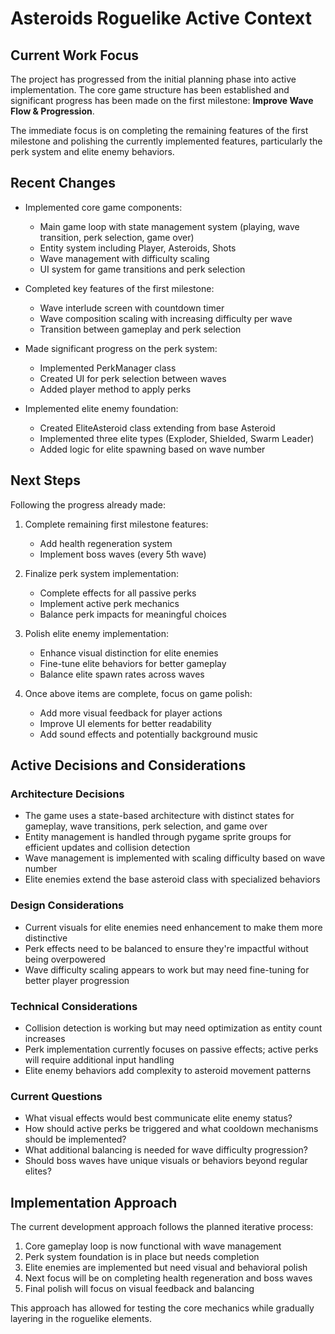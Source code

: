 # Asteroids Roguelike Active Context

## Current Work Focus

The project has progressed from the initial planning phase into active implementation. The core game structure has been established and significant progress has been made on the first milestone: **Improve Wave Flow & Progression**.

The immediate focus is on completing the remaining features of the first milestone and polishing the currently implemented features, particularly the perk system and elite enemy behaviors.

## Recent Changes

- Implemented core game components:

  - Main game loop with state management system (playing, wave transition, perk selection, game over)
  - Entity system including Player, Asteroids, Shots
  - Wave management with difficulty scaling
  - UI system for game transitions and perk selection

- Completed key features of the first milestone:

  - Wave interlude screen with countdown timer
  - Wave composition scaling with increasing difficulty per wave
  - Transition between gameplay and perk selection

- Made significant progress on the perk system:

  - Implemented PerkManager class
  - Created UI for perk selection between waves
  - Added player method to apply perks

- Implemented elite enemy foundation:
  - Created EliteAsteroid class extending from base Asteroid
  - Implemented three elite types (Exploder, Shielded, Swarm Leader)
  - Added logic for elite spawning based on wave number

## Next Steps

Following the progress already made:

1. Complete remaining first milestone features:

   - Add health regeneration system
   - Implement boss waves (every 5th wave)

2. Finalize perk system implementation:

   - Complete effects for all passive perks
   - Implement active perk mechanics
   - Balance perk impacts for meaningful choices

3. Polish elite enemy implementation:

   - Enhance visual distinction for elite enemies
   - Fine-tune elite behaviors for better gameplay
   - Balance elite spawn rates across waves

4. Once above items are complete, focus on game polish:
   - Add more visual feedback for player actions
   - Improve UI elements for better readability
   - Add sound effects and potentially background music

## Active Decisions and Considerations

### Architecture Decisions

- The game uses a state-based architecture with distinct states for gameplay, wave transitions, perk selection, and game over
- Entity management is handled through pygame sprite groups for efficient updates and collision detection
- Wave management is implemented with scaling difficulty based on wave number
- Elite enemies extend the base asteroid class with specialized behaviors

### Design Considerations

- Current visuals for elite enemies need enhancement to make them more distinctive
- Perk effects need to be balanced to ensure they're impactful without being overpowered
- Wave difficulty scaling appears to work but may need fine-tuning for better player progression

### Technical Considerations

- Collision detection is working but may need optimization as entity count increases
- Perk implementation currently focuses on passive effects; active perks will require additional input handling
- Elite enemy behaviors add complexity to asteroid movement patterns

### Current Questions

- What visual effects would best communicate elite enemy status?
- How should active perks be triggered and what cooldown mechanisms should be implemented?
- What additional balancing is needed for wave difficulty progression?
- Should boss waves have unique visuals or behaviors beyond regular elites?

## Implementation Approach

The current development approach follows the planned iterative process:

1. Core gameplay loop is now functional with wave management
2. Perk system foundation is in place but needs completion
3. Elite enemies are implemented but need visual and behavioral polish
4. Next focus will be on completing health regeneration and boss waves
5. Final polish will focus on visual feedback and balancing

This approach has allowed for testing the core mechanics while gradually layering in the roguelike elements.
